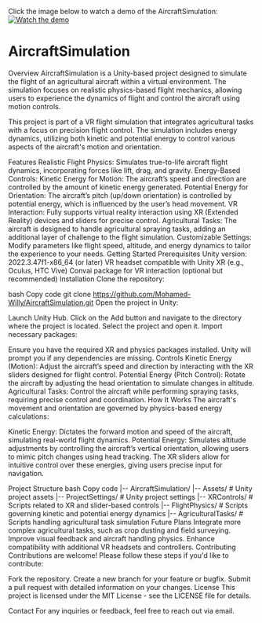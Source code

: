 Click the image below to watch a demo of the AircraftSimulation:
[![Watch the demo](Demo/demo-thumbnail.png)](Demo/demo.mp4)

# AircraftSimulation
Overview
AircraftSimulation is a Unity-based project designed to simulate the flight of an agricultural aircraft within a virtual environment. The simulation focuses on realistic physics-based flight mechanics, allowing users to experience the dynamics of flight and control the aircraft using motion controls.

This project is part of a VR flight simulation that integrates agricultural tasks with a focus on precision flight control. The simulation includes energy dynamics, utilizing both kinetic and potential energy to control various aspects of the aircraft's motion and orientation.

Features
Realistic Flight Physics: Simulates true-to-life aircraft flight dynamics, incorporating forces like lift, drag, and gravity.
Energy-Based Controls:
Kinetic Energy for Motion: The aircraft’s speed and direction are controlled by the amount of kinetic energy generated.
Potential Energy for Orientation: The aircraft’s pitch (up/down orientation) is controlled by potential energy, which is influenced by the user’s head movement.
VR Interaction: Fully supports virtual reality interaction using XR (Extended Reality) devices and sliders for precise control.
Agricultural Tasks: The aircraft is designed to handle agricultural spraying tasks, adding an additional layer of challenge to the flight simulation.
Customizable Settings: Modify parameters like flight speed, altitude, and energy dynamics to tailor the experience to your needs.
Getting Started
Prerequisites
Unity version: 2022.3.47f1-x86_64 (or later)
VR headset compatible with Unity XR (e.g., Oculus, HTC Vive)
Convai package for VR interaction (optional but recommended)
Installation
Clone the repository:

bash
Copy code
git clone https://github.com/Mohamed-Willy/AircraftSimulation.git
Open the project in Unity:

Launch Unity Hub.
Click on the Add button and navigate to the directory where the project is located.
Select the project and open it.
Import necessary packages:

Ensure you have the required XR and physics packages installed. Unity will prompt you if any dependencies are missing.
Controls
Kinetic Energy (Motion): Adjust the aircraft’s speed and direction by interacting with the XR sliders designed for flight control.
Potential Energy (Pitch Control): Rotate the aircraft by adjusting the head orientation to simulate changes in altitude.
Agricultural Tasks: Control the aircraft while performing spraying tasks, requiring precise control and coordination.
How It Works
The aircraft's movement and orientation are governed by physics-based energy calculations:

Kinetic Energy: Dictates the forward motion and speed of the aircraft, simulating real-world flight dynamics.
Potential Energy: Simulates altitude adjustments by controlling the aircraft’s vertical orientation, allowing users to mimic pitch changes using head tracking.
The XR sliders allow for intuitive control over these energies, giving users precise input for navigation.

Project Structure
bash
Copy code
|-- AircraftSimulation/
    |-- Assets/         # Unity project assets
    |-- ProjectSettings/ # Unity project settings
    |-- XRControls/      # Scripts related to XR and slider-based controls
    |-- FlightPhysics/   # Scripts governing kinetic and potential energy dynamics
    |-- AgriculturalTasks/ # Scripts handling agricultural task simulation
Future Plans
Integrate more complex agricultural tasks, such as crop dusting and field surveying.
Improve visual feedback and aircraft handling physics.
Enhance compatibility with additional VR headsets and controllers.
Contributing
Contributions are welcome! Please follow these steps if you'd like to contribute:

Fork the repository.
Create a new branch for your feature or bugfix.
Submit a pull request with detailed information on your changes.
License
This project is licensed under the MIT License - see the LICENSE file for details.

Contact
For any inquiries or feedback, feel free to reach out via email.
